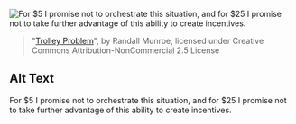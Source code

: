 ![For $5 I promise not to orchestrate this situation, and for $25 I promise not to take further advantage of this ability to create incentives.](https://imgs.xkcd.com/comics/trolley_problem.png)
> "[Trolley Problem](https://xkcd.com/1455/)", by Randall Munroe, licensed under Creative Commons Attribution-NonCommercial 2.5 License

## Alt Text
For $5 I promise not to orchestrate this situation, and for $25 I promise not to take further advantage of this ability to create incentives.
